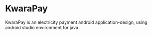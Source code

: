 # KwaraPay
KwaraPay is an electricity payment android application-design, using android studio environment for java
